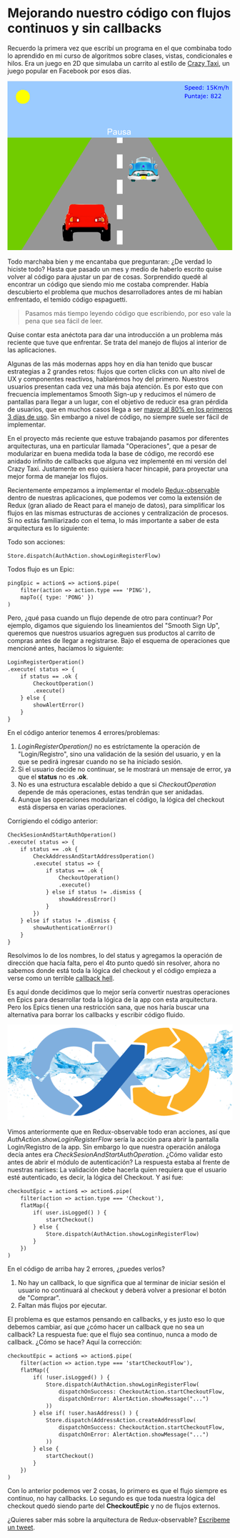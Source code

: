 <meta name="date" content="2019-4-14" />
<meta name="image" content="https://github.com/cjortegon/camiloortegon-public/raw/master/seo/redux-observable-flow.png" />
<meta name="language" content="es" />
<meta name="tags" content="apps,react,redux,redux-observable" />

# Mejorando nuestro código con flujos continuos y sin callbacks

Recuerdo la primera vez que escribí un programa en el que combinaba todo lo aprendido en mi curso de algoritmos sobre clases, vistas, condicionales e hilos. Era un juego en 2D que simulaba un carrito al estílo de [Crazy Taxi](http://games144.com/game/36431n-crazy-taxi-facebook-game.php#play), un juego popular en Facebook por esos días.

![40;;](https://github.com/cjortegon/camiloortegon-public/raw/master/post/2019/media/first-cart-game.png)

Todo marchaba bien y me encantaba que preguntaran: ¿De verdad lo hiciste todo? Hasta que pasado un mes y medio de haberlo escrito quise volver al código para ajustar un par de cosas. Sorprendido quedé al encontrar un código que siendo mio me costaba comprender. Había descubierto el problema que muchos desarrolladores antes de mi habían enfrentado, el temido código espaguetti.

>   Pasamos más tiempo leyendo código que escribiendo, por eso vale la pena que sea fácil de leer.

Quise contar esta anéctota para dar una introducción a un problema más reciente que tuve que enfrentar. Se trata del manejo de flujos al interior de las aplicaciones.

Algunas de las más modernas apps hoy en día han tenido que buscar estrategias a 2 grandes retos: flujos que corten clicks con un alto nivel de UX y componentes reactivos, hablarémos hoy del primero. Nuestros usuarios presentan cada vez una más baja atención. Es por esto que con frecuencia implementamos Smooth Sign-up y reducimos el número de pantallas para llegar a un lugar, con el objetivo de reducir esa gran pérdida de usuarios, que en muchos casos llega a ser [mayor al 80% en los primeros 3 días de uso](https://www.linkedin.com/pulse/losing-80-mobile-users-normal-why-best-apps-do-better-andrew-chen/). Sin embargo a nivel de código, no siempre suele ser fácil de implementar.

En el proyecto más reciente que estuve trabajando pasamos por diferentes arquitecturas, una en particular llamada "Operaciones", que a pesar de modularizar en buena medida toda la base de código, me recordó ese anidado infinito de callbacks que alguna vez implementé en mi versión del Crazy Taxi. Justamente en eso quisiera hacer hincapié, para proyectar una mejor forma de manejar los flujos.

Recientemente empezamos a implementar el modelo [Redux-observable](https://redux-observable.js.org/) dentro de nuestras aplicaciones, que podemos ver como la extensión de Redux (gran aliado de React para el manejo de datos), para simplificar los flujos en las mismas estructuras de acciones y centralización de procesos. Si no estás familiarizado con el tema, lo más importante a saber de esta arquitectura es lo siguiente:

Todo son acciones:
>   
    Store.dispatch(AuthAction.showLoginRegisterFlow)

Todos flujo es un Epic:
>   
    pingEpic = action$ => action$.pipe(
        filter(action => action.type === 'PING'),
        mapTo({ type: 'PONG' })
    )

Pero, ¿qué pasa cuando un flujo depende de otro para continuar? Por ejemplo, digamos que siguiendo los lineamientos del "Smooth Sign Up", queremos que nuestros usuarios agreguen sus productos al carrito de compras antes de llegar a registrarse. Bajo el esquema de operaciones que mencioné antes, hacíamos lo siguiente:

>   
    LoginRegisterOperation()
    .execute( status => {
        if status == .ok {
            CheckoutOperation()
            .execute()
        } else {
            showAlertError()
        }
    }

En el código anterior tenemos 4 errores/problemas:
1. _LoginRegisterOperation()_ no es estríctamente la operación de "Login/Registro", sino una validación de la sesión del usuario, y en la que se pedirá ingresar cuando no se ha iniciado sesión.
2. Si el usuario decide no continuar, se le mostrará un mensaje de error, ya que el **status** no es **.ok**.
3. No es una estructura escalable debido a que si _CheckoutOperation_ depende de más operaciones, estas tendrán que ser anidadas.
4. Aunque las operaciones modularizan el código, la lógica del checkout está dispersa en varias operaciones.

Corrigiendo el código anterior:

>   
    CheckSesionAndStartAuthOperation()
    .execute( status => {
        if status == .ok {
            CheckAddressAndStartAddressOperation()
            .execute( status => {
                if status == .ok {
                    CheckoutOperation()
                    .execute()
                } else if status != .dismiss {
                    showAddressError()
                }
            })
        } else if status != .dismiss {
            showAuthenticationError()
        }
    }

Resolvimos lo de los nombres, lo del status y agregamos la operación de dirección que hacía falta, pero el 4to punto quedó sin resolver, ahora no sabemos donde está toda la lógica del checkout y el código empieza a verse como un terrible [callback hell](http://callbackhell.com/).

Es aquí donde decidimos que lo mejor sería convertir nuestras operaciones en Epics para desarrollar toda la lógica de la app con esta arquitectura. Pero los Epics tienen una restricción sana, que nos haría buscar una alternativa para borrar los callbacks y escribir código fluido.


![;;](https://github.com/cjortegon/camiloortegon-public/raw/master/post/2019/media/water-flow.png)

Vimos anteriormente que en Redux-observable todo eran acciones, así que _AuthAction.showLoginRegisterFlow_ sería la acción para abrir la pantalla Login/Registro de la app. Sin embargo lo que nuestra operación análoga decía antes era _CheckSesionAndStartAuthOperation_. ¿Cómo validar esto antes de abrir el módulo de autenticación? La respuesta estaba al frente de nuestras narises: La validación debe hacerla quien requiera que el usuario esté autenticado, es decir, la lógica del Checkout. Y así fue:

>   
    checkoutEpic = action$ => action$.pipe(
        filter(action => action.type === 'Checkout'),
        flatMap({
            if( user.isLogged() ) {
                startCheckout()
            } else {
                Store.dispatch(AuthAction.showLoginRegisterFlow)
            }
        })
    )

En el código de arriba hay 2 errores, ¿puedes verlos?
1. No hay un callback, lo que significa que al terminar de iniciar sesión el usuario no continuará al checkout y deberá volver a presionar el botón de "Comprar".
2. Faltan más flujos por ejecutar.

El problema es que estamos pensando en callbacks, y es justo eso lo que debemos cambiar, así que ¿cómo hacer un callback que no sea un callback? La respuesta fue: que el flujo sea continuo, nunca a modo de callback. ¿Cómo se hace? Aquí la corrección:

>   
    checkoutEpic = action$ => action$.pipe(
        filter(action => action.type === 'startCheckoutFlow'),
        flatMap({
            if( !user.isLogged() ) {
                Store.dispatch(AuthAction.showLoginRegisterFlow(
                    dispatchOnSuccess: CheckoutAction.startCheckoutFlow,
                    dispatchOnError: AlertAction.showMessage("...")
                ))
            } else if( !user.hasAddress() ) {
                Store.dispatch(AddressAction.createAddressFlow(
                    dispatchOnSuccess: CheckoutAction.startCheckoutFlow,
                    dispatchOnError: AlertAction.showMessage("...")
                ))
            } else {
                startCheckout()
            }
        })
    )

Con lo anterior podemos ver 2 cosas, lo primero es que el flujo siempre es continuo, no hay callbacks. Lo segundo es que toda nuestra lógica del checkout quedó siendo parte del **CheckoutEpic** y no de flujos externos.

¿Quieres saber más sobre la arquitectura de Redux-observable? [Escribeme un tweet](http://twitter.com/home?status=%40cjortegon%20escribe%20un%20tutorial%20sobre%20redux-observable.).
